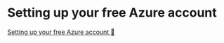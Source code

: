 # Setting up your free Azure account

[Setting up your free Azure account 🔗](https://www.coursera.org/learn/cybersecurity-identity-and-access-solutions-with-azure-ad/supplement/I0chE/setting-up-your-free-azure-account)
